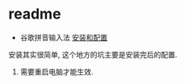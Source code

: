 
# readme

* 谷歌拼音输入法
  [安装和配置](https://blog.csdn.net/kan2016/article/details/105735645) 


安装其实很简单, 这个地方的坑主要是安装完后的配置.



1. 需要重启电脑才能生效.
